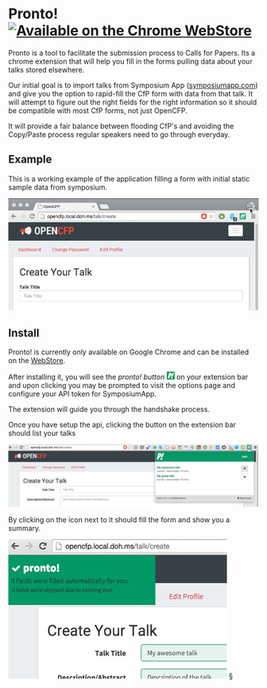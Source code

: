 # Pronto! [![Available on the Chrome WebStore](https://developer.chrome.com/webstore/images/ChromeWebStore_Badge_v2_206x58.png)](https://chrome.google.com/webstore/detail/pronto/ceppkbmiglldpkelkicajinlfdkbpihh)

Pronto is a tool to facilitate the submission process to Calls for Papers. Its a chrome extension that will help you fill in the forms pulling data about your talks stored elsewhere.

Our initial goal is to import talks from Symposium App ([symposiumapp.com](http://symposiumapp.com)) and give you the option to rapid-fill the CfP form with data from that talk. It will attempt to figure out the right fields for the right information so it should be compatible with most CfP forms, not just OpenCFP.

It will provide a fair balance between flooding CfP's and avoiding the Copy/Paste process regular speakers need to go through everyday.

## Example

This is a working example of the application filling a form with initial static sample data from symposium.

![Working sample](extension/resources/example-1.gif?raw=true)

## Install

Pronto! is currently only available on Google Chrome and can be installed on the [WebStore](https://chrome.google.com/webstore/detail/pronto/ceppkbmiglldpkelkicajinlfdkbpihh).

After installing it, you will see the *pronto! button* ![icon](extension/resources/icon16.png) on your extension bar and upon clicking you may be prompted to visit the options page and configure your API token for SymposiumApp.

The extension will guide you through the handshake process.

Once you have setup the api, clicking the button on the extension bar should list your talks

![list of talks](extension/resources/talk-list.jpg)

By clicking on the icon next to it should fill the form and show you a summary.

![summary](extension/resources/summary.jpg)
§
